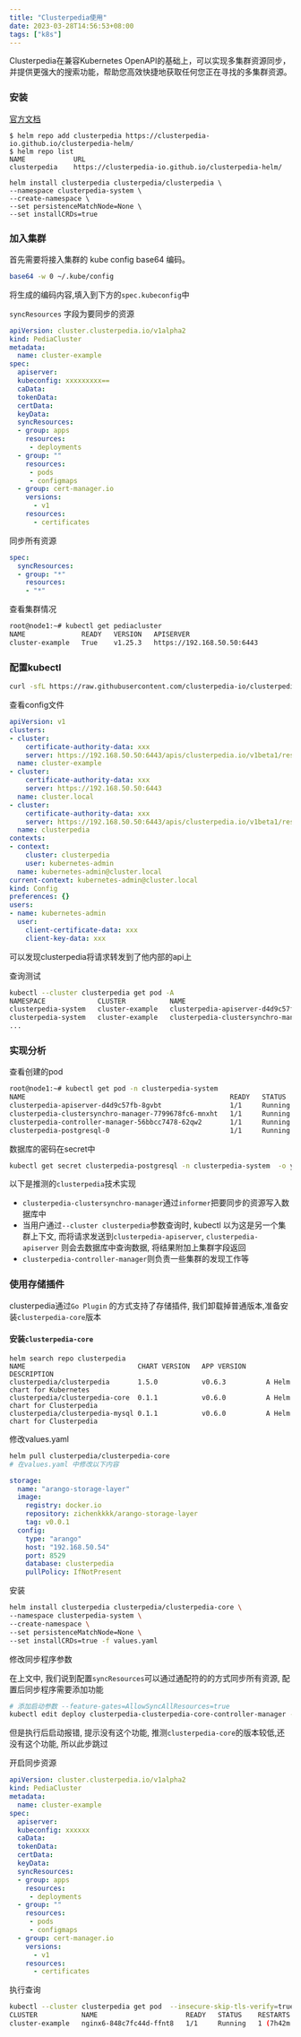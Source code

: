 ```yaml
---
title: "Clusterpedia使用"
date: 2023-03-28T14:56:53+08:00
tags: ["k8s"]
---
```


Clusterpedia在兼容Kubernetes OpenAPI的基础上，可以实现多集群资源同步，并提供更强大的搜索功能，帮助您高效快捷地获取任何您正在寻找的多集群资源。

### 安装

[官方文档](https://github.com/clusterpedia-io/clusterpedia-helm/tree/main/charts/clusterpedia)

```
$ helm repo add clusterpedia https://clusterpedia-io.github.io/clusterpedia-helm/
$ helm repo list
NAME          	URL
clusterpedia  	https://clusterpedia-io.github.io/clusterpedia-helm/
```

```
helm install clusterpedia clusterpedia/clusterpedia \
--namespace clusterpedia-system \
--create-namespace \
--set persistenceMatchNode=None \
--set installCRDs=true
```

### 加入集群

首先需要将接入集群的 kube config base64 编码。

```bash
base64 -w 0 ~/.kube/config
```

将生成的编码内容,填入到下方的`spec.kubeconfig`中

`syncResources` 字段为要同步的资源

```yaml
apiVersion: cluster.clusterpedia.io/v1alpha2
kind: PediaCluster
metadata:
  name: cluster-example
spec:
  apiserver:
  kubeconfig: xxxxxxxxx==
  caData:
  tokenData:
  certData:
  keyData:
  syncResources:
  - group: apps
    resources:
     - deployments
  - group: ""
    resources:
     - pods
     - configmaps
  - group: cert-manager.io
    versions:
      - v1
    resources:
      - certificates
```

同步所有资源

```yaml
spec:
  syncResources:
  - group: "*"
    resources:
    - "*"
```

查看集群情况

```bash
root@node1:~# kubectl get pediacluster
NAME              READY   VERSION   APISERVER
cluster-example   True    v1.25.3   https://192.168.50.50:6443
```

### 配置kubectl

```bash
curl -sfL https://raw.githubusercontent.com/clusterpedia-io/clusterpedia/main/hack/gen-clusterconfigs.sh | bash -
```

查看config文件

```yaml
apiVersion: v1
clusters:
- cluster:
    certificate-authority-data: xxx
    server: https://192.168.50.50:6443/apis/clusterpedia.io/v1beta1/resources/clusters/cluster-example
  name: cluster-example
- cluster:
    certificate-authority-data: xxx
    server: https://192.168.50.50:6443
  name: cluster.local
- cluster:
    certificate-authority-data: xxx
    server: https://192.168.50.50:6443/apis/clusterpedia.io/v1beta1/resources
  name: clusterpedia
contexts:
- context:
    cluster: clusterpedia
    user: kubernetes-admin
  name: kubernetes-admin@cluster.local
current-context: kubernetes-admin@cluster.local
kind: Config
preferences: {}
users:
- name: kubernetes-admin
  user:
    client-certificate-data: xxx
    client-key-data: xxx
```

可以发现clusterpedia将请求转发到了他内部的api上

查询测试

```bash
kubectl --cluster clusterpedia get pod -A
NAMESPACE             CLUSTER           NAME                                                   READY   STATUS    RESTARTS   AGE
clusterpedia-system   cluster-example   clusterpedia-apiserver-d4d9c57fb-8gvbt                 1/1     Running   0          123m
clusterpedia-system   cluster-example   clusterpedia-clustersynchro-manager-7799678fc6-mnxht   1/1     Running   0          123m
...
```

### 实现分析

查看创建的pod

```bash
root@node1:~# kubectl get pod -n clusterpedia-system
NAME                                                   READY   STATUS    RESTARTS   AGE
clusterpedia-apiserver-d4d9c57fb-8gvbt                 1/1     Running   0          124m
clusterpedia-clustersynchro-manager-7799678fc6-mnxht   1/1     Running   0          124m
clusterpedia-controller-manager-56bbcc7478-62qw2       1/1     Running   0          124m
clusterpedia-postgresql-0                              1/1     Running   0          124m
```

数据库的密码在secret中

```bash
kubectl get secret clusterpedia-postgresql -n clusterpedia-system  -o yaml
```

以下是推测的`clusterpedia`技术实现

- `clusterpedia-clustersynchro-manager`通过`informer`把要同步的资源写入数据库中
- 当用户通过`--cluster clusterpedia`参数查询时, kubectl 以为这是另一个集群上下文, 而将请求发送到`clusterpedia-apiserver`, `clusterpedia-apiserver` 则会去数据库中查询数据, 将结果附加上集群字段返回
- `clusterpedia-controller-manager`则负责一些集群的发现工作等

### 使用存储插件

clusterpedia通过`Go Plugin` 的方式支持了存储插件, 我们卸载掉普通版本,准备安装`clusterpedia-core`版本

#### 安装`clusterpedia-core`

```
helm search repo clusterpedia
NAME                            CHART VERSION   APP VERSION     DESCRIPTION                  
clusterpedia/clusterpedia       1.5.0           v0.6.3          A Helm chart for Kubernetes  
clusterpedia/clusterpedia-core  0.1.1           v0.6.0          A Helm chart for Clusterpedia
clusterpedia/clusterpedia-mysql 0.1.1           v0.6.0          A Helm chart for Clusterpedia
```

修改values.yaml

```bash
helm pull clusterpedia/clusterpedia-core
# 在values.yaml 中修改以下内容
```

```yaml
storage:
  name: "arango-storage-layer"
  image:
    registry: docker.io
    repository: zichenkkkk/arango-storage-layer
    tag: v0.0.1
  config:
    type: "arango"
    host: "192.168.50.54"
    port: 8529
    database: clusterpedia
    pullPolicy: IfNotPresent
```

安装

```bash
helm install clusterpedia clusterpedia/clusterpedia-core \
--namespace clusterpedia-system \
--create-namespace \
--set persistenceMatchNode=None \
--set installCRDs=true -f values.yaml
```

修改同步程序参数

在上文中, 我们说到配置`syncResources`可以通过通配符的的方式同步所有资源, 配置后同步程序需要添加功能

```bash
# 添加启动参数 --feature-gates=AllowSyncAllResources=true
kubectl edit deploy clusterpedia-clusterpedia-core-controller-manager -n clusterpedia-system
```

但是执行后启动报错, 提示没有这个功能, 推测`clusterpedia-core`的版本较低,还没有这个功能, 所以此步跳过

开启同步资源

```yaml
apiVersion: cluster.clusterpedia.io/v1alpha2
kind: PediaCluster
metadata:
  name: cluster-example
spec:
  apiserver:
  kubeconfig: xxxxxx
  caData:
  tokenData:
  certData:
  keyData:
  syncResources:
  - group: apps
    resources:
     - deployments
  - group: ""
    resources:
     - pods
     - configmaps
  - group: cert-manager.io
    versions:
      - v1
    resources:
      - certificates
```

执行查询

```bash
kubectl --cluster clusterpedia get pod  --insecure-skip-tls-verify=true  
CLUSTER           NAME                      READY   STATUS    RESTARTS        AGE
cluster-example   nginx6-848c7fc44d-ffnt8   1/1     Running   1 (7h42m ago)   16h
```



